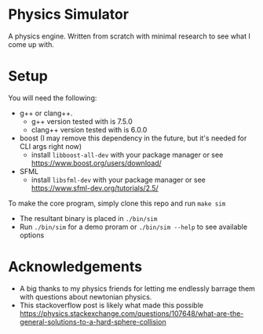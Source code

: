 # Physics Simulator

A physics engine. Written from scratch with minimal research to see what I come up with.

# Setup

You will need the following:
* g++ or clang++.
  * g++ version tested with is 7.5.0
  * clang++ version tested with is 6.0.0
* boost (I may remove this dependency in the future, but it's needed for CLI args right now)
  * install `libboost-all-dev` with your package manager or see https://www.boost.org/users/download/
* SFML
  * install `libsfml-dev` with your package manager or see https://www.sfml-dev.org/tutorials/2.5/

To make the core program, simply clone this repo and run `make sim`
* The resultant binary is placed in `./bin/sim`
* Run `./bin/sim` for a demo proram or `./bin/sim --help` to see available options

# Acknowledgements

* A big thanks to my physics friends for letting me endlessly barrage them with questions about newtonian physics.
* This stackoverflow post is likely what made this possible https://physics.stackexchange.com/questions/107648/what-are-the-general-solutions-to-a-hard-sphere-collision
